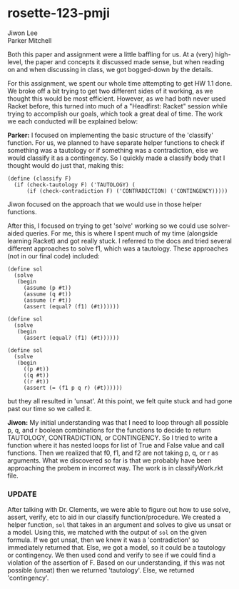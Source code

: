 # rosette-123-pmji
Jiwon Lee
<br />
Parker Mitchell

Both this paper and assignment were a little baffling for us. At a (very) high-level, the paper and concepts it discussed made sense, but when reading on and when discussing in class, we got bogged-down by the details.

For this assignment, we spent our whole time attempting to get HW 1.1 done. We broke off a bit trying to get two different sides of it working, as we thought this would be most efficient. However, as we had both never used Racket before, this turned into much of a "Headfirst: Racket" session while trying to accomplish our goals, which took a great deal of time. The work we each conducted will be explained below:

__Parker:__
I focused on implementing the basic structure of the 'classify' function. For us, we planned to have separate helper functions to check if something was a tautology or if something was a contradiction, else we would classify it as a contingency. So I quickly made a classify body that I thought would do just that, making this:

```
(define (classify F)
  (if (check-tautology F) ('TAUTOLOGY) (
      (if (check-contradiction F) ('CONTRADICTION) ('CONTINGENCY)))))
```

Jiwon focused on the approach that we would use in those helper functions.

After this, I focused on trying to get 'solve' working so we could use solver-aided queries. For me, this is where I spent much of my time (alongside learning Racket) and got really stuck. I referred to the docs and tried several different approaches to solve f1, which was a tautology. These approaches (not in our final code) included:

```
(define sol
  (solve
   (begin
     (assume (p #t))
     (assume (q #t))
     (assume (r #t))
     (assert (equal? (f1) (#t))))))
```
```
(define sol
  (solve
   (begin
     (assert (equal? (f1) (#t))))))
```
```
(define sol
  (solve
   (begin
     ((p #t))
     ((q #t))
     ((r #t))
     (assert (= (f1 p q r) (#t))))))
```

but they all resulted in 'unsat'. At this point, we felt quite stuck and had gone past our time so we called it.

__Jiwon:__
My initial understanding was that I need to loop through all possible p, q, and r boolean combinations for the functions to decide to return TAUTOLOGY, CONTRADICTION, or CONTINGENCY. So I tried to write a function where it has nested loops for list of True and False value and call functions. Then we realized that f0, f1, and f2 are not taking p, q, or r as arguments. What we discovered so far is that we probably have been approaching the probem in incorrect way. The work is in classifyWork.rkt file.


### UPDATE
After talking with Dr. Clements, we were able to figure out how to use solve, assert, verify, etc to aid in our classify function/procedure. We created a helper function, `sol` that takes in an argument and solves to give us unsat or a model. Using this, we matched with the output of `sol` on the given formula. If we got unsat, then we knew it was a 'contradiction' so immediately returned that. Else, we got a model, so it could be a tautology or contingency. We then used cond and verify to see if we could find a violation of the assertion of F. Based on our understanding, if this was not possible (unsat) then we returned 'tautology'. Else, we returned 'contingency'.
